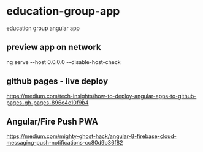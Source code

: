 # education-group-app
education group angular app

## preview app on network
ng serve --host 0.0.0.0 --disable-host-check

## github pages - live deploy
https://medium.com/tech-insights/how-to-deploy-angular-apps-to-github-pages-gh-pages-896c4e10f9b4

## Angular/Fire Push PWA
https://medium.com/mighty-ghost-hack/angular-8-firebase-cloud-messaging-push-notifications-cc80d9b36f82